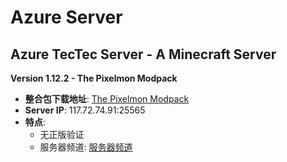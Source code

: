 # Azure Server

## Azure TecTec Server - A Minecraft Server

**Version 1.12.2 - The Pixelmon Modpack**

- **整合包下载地址**: [The Pixelmon Modpack](https://www.curseforge.com/minecraft/modpacks/the-pixelmon-modpack)
- **Server IP**: 117.72.74.91:25565
- **特点**:
  - 无正版验证
  - 服务器频道: [服务器频道](https://pd.qq.com/s/ebndk14cp)